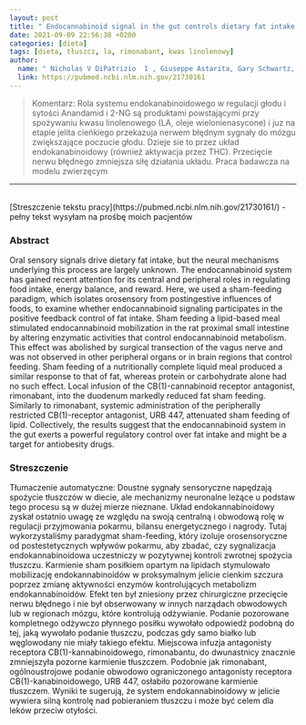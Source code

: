 ```yaml
---
layout: post
title: " Endocannabinoid signal in the gut controls dietary fat intake "
date: 2021-09-09 22:56:38 +0200
categories: [dieta]
tags: [dieta, tłuszcz, la, rimonabant, kwas linolenowy]
author:
  name: " Nicholas V DiPatrizio  1 , Giuseppe Astarita, Gary Schwartz, Xiaosong Li, Daniele Piomelli "
  link: https://pubmed.ncbi.nlm.nih.gov/21730161
---
```

> Komentarz: Rola systemu endokanabinoidowego w regulacji głodu i sytości
> Anandamid i 2-NG są produktami powstającymi przy spożywaniu kwasu linolenowego (LA, oleje wielonienasycone) i juz na etapie jelita cieńkiego przekazuja nerwem błędnym sygnały do mózgu zwiększające poczucie głodu. Dzieje sie to przez układ endokanabinoidowy (również aktywacja przez THC). Przecięcie nerwu błędnego zmniejsza siłę działania układu. Praca badawcza na modelu zwierzęcym

<hr>
<br>
[Streszczenie tekstu pracy](https://pubmed.ncbi.nlm.nih.gov/21730161/) - pełny tekst wysyłam na prośbę moich pacjentów


### Abstract
Oral sensory signals drive dietary fat intake, but the neural mechanisms underlying this process are largely unknown. The endocannabinoid system has gained recent attention for its central and peripheral roles in regulating food intake, energy balance, and reward. Here, we used a sham-feeding paradigm, which isolates orosensory from postingestive influences of foods, to examine whether endocannabinoid signaling participates in the positive feedback control of fat intake. Sham feeding a lipid-based meal stimulated endocannabinoid mobilization in the rat proximal small intestine by altering enzymatic activities that control endocannabinoid metabolism. This effect was abolished by surgical transection of the vagus nerve and was not observed in other peripheral organs or in brain regions that control feeding. Sham feeding of a nutritionally complete liquid meal produced a similar response to that of fat, whereas protein or carbohydrate alone had no such effect. Local infusion of the CB(1)-cannabinoid receptor antagonist, rimonabant, into the duodenum markedly reduced fat sham feeding. Similarly to rimonabant, systemic administration of the peripherally restricted CB(1)-receptor antagonist, URB 447, attenuated sham feeding of lipid. Collectively, the results suggest that the endocannabinoid system in the gut exerts a powerful regulatory control over fat intake and might be a target for antiobesity drugs. 

### Streszczenie
Tłumaczenie automatyczne:
Doustne sygnały sensoryczne napędzają spożycie tłuszczów w diecie, ale mechanizmy neuronalne leżące u podstaw tego procesu są w dużej mierze nieznane. Układ endokannabinoidowy zyskał ostatnio uwagę ze względu na swoją centralną i obwodową rolę w regulacji przyjmowania pokarmu, bilansu energetycznego i nagrody. Tutaj wykorzystaliśmy paradygmat sham-feeding, który izoluje orosensoryczne od postestetycznych wpływów pokarmu, aby zbadać, czy sygnalizacja endokannabinoidowa uczestniczy w pozytywnej kontroli zwrotnej spożycia tłuszczu. Karmienie sham posiłkiem opartym na lipidach stymulowało mobilizację endokannabinoidów w proksymalnym jelicie cienkim szczura poprzez zmianę aktywności enzymów kontrolujących metabolizm endokannabinoidów. Efekt ten był zniesiony przez chirurgiczne przecięcie nerwu błędnego i nie był obserwowany w innych narządach obwodowych lub w regionach mózgu, które kontrolują odżywianie. Podanie pozorowane kompletnego odżywczo płynnego posiłku wywołało odpowiedź podobną do tej, jaką wywołało podanie tłuszczu, podczas gdy samo białko lub węglowodany nie miały takiego efektu. Miejscowa infuzja antagonisty receptora CB(1)-kannabinoidowego, rimonabantu, do dwunastnicy znacznie zmniejszyła pozorne karmienie tłuszczem. Podobnie jak rimonabant, ogólnoustrojowe podanie obwodowo ograniczonego antagonisty receptora CB(1)-kanabinoidowego, URB 447, osłabiło pozorowane karmienie tłuszczem. Wyniki te sugerują, że system endokannabinoidowy w jelicie wywiera silną kontrolę nad pobieraniem tłuszczu i może być celem dla leków przeciw otyłości. 
